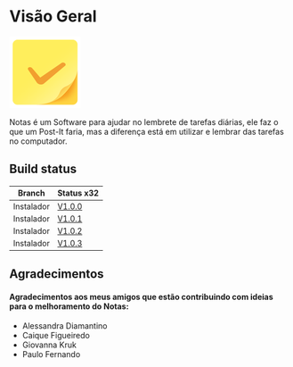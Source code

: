 # Visão Geral

<img width="128" src="./doc/img/notes.png">

Notas é um Software para ajudar no lembrete de tarefas diárias, ele faz o que um Post-It faria, mas a diferença está em utilizar e lembrar das tarefas no computador.

## Build status

| Branch | Status x32 |
|---|---|
| Instalador | [V1.0.0](https://drive.google.com/file/d/18-6CQtgzd6e5ygZAUrV14Mi4VRuZFUMQ/view?usp=sharing) | 
| Instalador | [V1.0.1](https://drive.google.com/file/d/1Xg9Nm4MpLZriXbcZNYUsn3rBXrSH6X25/view?usp=sharing) | 
| Instalador | [V1.0.2](https://drive.google.com/file/d/1zTHOwdvj5rSMxkclxf5Us1TqzOJsVLPI/view?usp=sharing) |
| Instalador | [V1.0.3](https://drive.google.com/file/d/1KLg9pGKLBRhS1VrEzozRSpIIzdv7KDV1/view?usp=sharing) |

## Agradecimentos

#### Agradecimentos aos meus amigos que estão contribuindo com ideias para o melhoramento do Notas:
- Alessandra Diamantino
- Caique Figueiredo
- Giovanna Kruk
- Paulo Fernando
